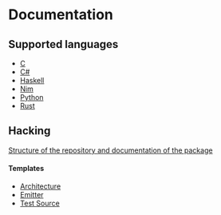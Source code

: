 Documentation
=============

## Supported languages
- [C](../languages/c/README.md)
- [C#](../languages/csharp/README.md)
- [Haskell](../languages/haskell/README.md)
- [Nim](../languages/nim/README.md)
- [Python](../languages/python/README.md)
- [Rust](../languages/rust/README.md)

## Hacking
[Structure of the repository and documentation of the package](./HACKING.md)

#### Templates
- [Architecture](./templates/arch.py)
- [Emitter](./templates/lang.py)
- [Test Source](./templates/testsource.py)
